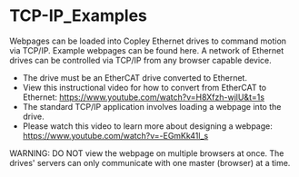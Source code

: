 # TCP-IP_Examples
Webpages can be loaded into Copley Ethernet drives to command motion via TCP/IP. Example webpages can be found here. 
A network of Ethernet drives can be controlled via TCP/IP from any browser capable device.

- The drive must be an EtherCAT drive converted to Ethernet.
- View this instructional video for how to convert from EtherCAT to Ethernet: https://www.youtube.com/watch?v=H8Xfzh-wjlU&t=1s
- The standard TCP/IP application involves loading a webpage into the drive. 
- Please watch this video to learn more about designing a webpage: https://www.youtube.com/watch?v=-EGmKk41l_s

WARNING: DO NOT view the webpage on multiple browsers at once. The drives' servers can only communicate
with one master (browser) at a time.
